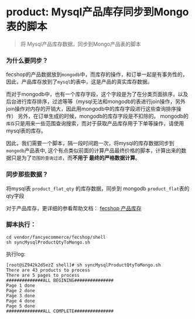 product: Mysql产品库存同步到Mongo表的脚本
=========================

> 将 Mysql产品库存数据，同步到Mongo产品表的脚本

### 为什么要同步？

fecshop的产品数据放到`mongodb`中，而库存的操作，和订单一起是有事务性的，
因此，产品库存放到了`mysql`的表中，这是产品的真实库存数据。


而对于mongodb中，也有一个库存字段，这个字段是为了在分类页面排序，以及后台进行库存排序，过滤等等（mysql无法和mongodb的表进行join操作，另外join操作对内存的开销大，因此用mongodb中的库存字段进行这些查询排序操作）
另外，在订单生成的时候，mongodb的库存字段是不扣除的。
mongodb的`库存`只是用来一些范围查询搜索，而对于获取产品库存用于下单等操作，请使用mysql表的库存。

因此，我们需要一个脚本，隔一段时间跑一次，将mysql的库存数据同步到`mongodb`产品表中,
这个有点类似前面的计算产品最终价格的脚本，计算出来的数据只是为了`范围的查询过滤`，而**不用于
最终的严格数据计算**。

### 同步那些数据？

将mysql表 `product_flat_qty` 的库存数据，同步到 mongodb `product_flat`表的qty字段


对于产品库存，更详细的参看帮助文档：
[fecshop 产品库存](http://www.fecshop.com/doc/fecshop-guide/instructions/cn-1.0/guide-fecshop_stock.html)


### 脚本执行：

```
cd vendor/fancyecommerce/fecshop/shell
sh syncMysqlProductQtyToMongo.sh
```

执行log:

```
[root@iZ942k2d5ezZ shell]# sh syncMysqlProductQtyToMongo.sh 
There are 43 products to process
There are 5 pages to process
##############ALL BEGINING###############
Page 1 done
Page 2 done
Page 3 done
Page 4 done
Page 5 done
##############ALL COMPLETE###############

```
























